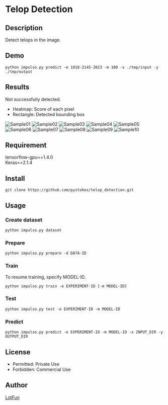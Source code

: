 # __Telop Detection__

## Description
Detect telops in the image.

## Demo
```
python impulso.py predict -e 1018-2145-3823 -m 100 -x ./tmp/input -y ./tmp/output
```

## Results
Not successfully detected.  
- Heatmap: Score of each pixel
- Rectangle: Detected bounding box

![Sample01](https://github.com/pystokes/telop_detection/blob/master/tmp/output/figures/sample01.jpg)
![Sample02](https://github.com/pystokes/telop_detection/blob/master/tmp/output/figures/sample02.jpg)
![Sample03](https://github.com/pystokes/telop_detection/blob/master/tmp/output/figures/sample03.jpg)
![Sample04](https://github.com/pystokes/telop_detection/blob/master/tmp/output/figures/sample04.jpg)
![Sample05](https://github.com/pystokes/telop_detection/blob/master/tmp/output/figures/sample05.jpg)
![Sample06](https://github.com/pystokes/telop_detection/blob/master/tmp/output/figures/sample06.jpg)
![Sample07](https://github.com/pystokes/telop_detection/blob/master/tmp/output/figures/sample07.jpg)
![Sample08](https://github.com/pystokes/telop_detection/blob/master/tmp/output/figures/sample08.jpg)
![Sample09](https://github.com/pystokes/telop_detection/blob/master/tmp/output/figures/sample09.jpg)
![Sample10](https://github.com/pystokes/telop_detection/blob/master/tmp/output/figures/sample10.jpg)

## Requirement
tensorflow-gpu==1.4.0  
Keras==2.1.4  

## Install
```
git clone https://github.com/pystokes/telop_detection.git
```

## Usage
### Create dataset
```
python impulso.py dataset
```

### Prepare
```
python impulso.py prepare -d DATA-ID
```

### Train
To resume training, specify MODEL-ID.
```
python impulso.py train -e EXPERIMENT-ID [-m MODEL-ID]
```

### Test
```
python impulso.py test -e EXPERIMENT-ID -m MODEL-ID
```

### Predict
```
python impulso.py predict -e EXPERIMENT-ID -m MODEL-ID -x INPUT_DIR -y OUTPUT_DIR
```

## License
- Permitted: Private Use  
- Forbidden: Commercial Use  

## Author
[LotFun](https://github.com/pystokes)

